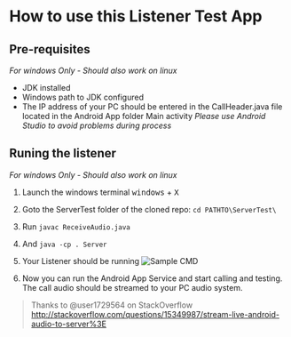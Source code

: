 # How to use this Listener Test App

**Pre-requisites**
------------------
*For windows Only - Should also work on linux*

 - JDK installed
 - Windows path to JDK configured
 - The IP address of your PC should be entered in the CallHeader.java file located in the Android App folder Main activity
*Please use Android Studio to avoid problems during process*

**Runing the listener**
-----------------------
*For windows Only - Should also work on linux*

 1. Launch the windows terminal <kbd>windows</kbd> + <kbd>X</kbd>
 2. Goto the ServerTest folder of the cloned repo:  `cd PATHTO\ServerTest\`
 3. Run `javac ReceiveAudio.java`
 4. And `java -cp . Server`
 5. Your Listener should be running
 ![Sample CMD](http://i.imgsafe.org/1055f73.png "Sample CMD")
 
 6. Now you can run the Android App Service and start calling and testing.
 The call audio should be streamed to your PC audio system.

>Thanks to @user1729564 on StackOverflow
>http://stackoverflow.com/questions/15349987/stream-live-android-audio-to-server%3E
